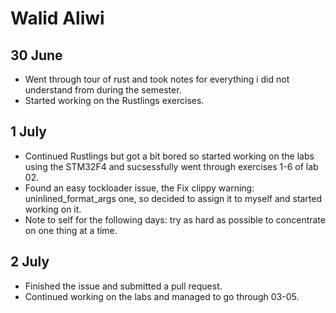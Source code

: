 # Walid Aliwi

## 30 June 
- Went through tour of rust and took notes for everything i did not understand from during the semester. 
- Started working on the Rustlings exercises.

## 1 July
- Continued Rustlings but got a bit bored so started working on the labs using the STM32F4 and sucsessfully went through exercises 1-6 of lab 02.
- Found an easy tockloader issue, the Fix clippy warning: uninlined_format_args one, so decided to assign it to myself and started working on it.
- Note to self for the following days: try as hard as possible to concentrate on one thing at a time.

## 2 July
- Finished the issue and submitted a pull request.
- Continued working on the labs and managed to go through 03-05.